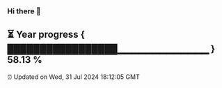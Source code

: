 ### Hi there 👋
⏳ Year progress { █████████████████▁▁▁▁▁▁▁▁▁▁▁▁▁ } 58.13 %
---
⏰ Updated on Wed, 31 Jul 2024 18:12:05 GMT

